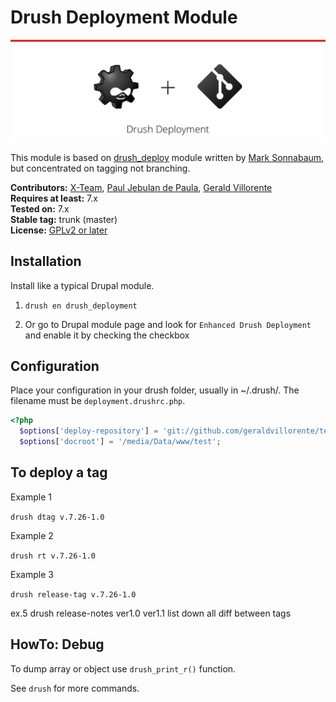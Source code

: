 # Drush Deployment Module

![Banner](assets/banner.jpg)

This module is based on [drush_deploy](http://drupal.org/project/drush_deploy) module written by [Mark Sonnabaum](https://drupal.org/user/75278), but concentrated on tagging not branching.

**Contributors:** [X-Team](https://github.com/x-team), [Paul Jebulan de Paula](https://github.com/fusionx1), [Gerald Villorente](https://github.com/geraldvillorente)  
**Requires at least:** 7.x  
**Tested on:** 7.x   
**Stable tag:** trunk (master)  
**License:** [GPLv2 or later](http://www.gnu.org/licenses/gpl-2.0.html)  


## Installation ##

Install like a typical Drupal module.

1. `drush en drush_deployment`

2. Or go to Drupal module page and look for `Enhanced Drush Deployment` and
enable it by checking the checkbox

## Configuration ##

Place your configuration in your drush folder, usually in ~/.drush/. The filename must be `deployment.drushrc.php`.

```php
<?php
  $options['deploy-repository'] = 'git://github.com/geraldvillorente/test-drupal.git';
  $options['docroot'] = '/media/Data/www/test';
```

## To deploy a tag ##

Example 1

`drush dtag v.7.26-1.0`

Example 2

`drush rt v.7.26-1.0`

Example 3

`drush release-tag v.7.26-1.0`

ex.5
drush release-notes ver1.0 ver1.1
list down all diff between tags

## HowTo: Debug ##

To dump array or object use `drush_print_r()` function.

See `drush` for more commands.
